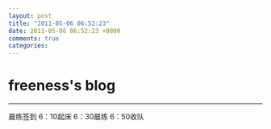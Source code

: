```yaml
---
layout: post
title: "2011-05-06 06:52:23"
date: 2011-05-06 06:52:23 +0800
comments: true
categories: 
---
```


# freeness's blog

----------

>
晨练签到
6：10起床
6：30晨练
6：50收队